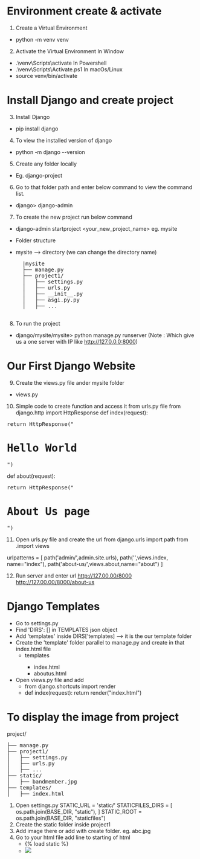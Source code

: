
# Environment create & activate
1. Create a Virtual Environment
- python -m venv venv

2. Activate the Virtual Environment
In Window
- .\venv\Scripts\activate
In Powershell
- .\venv\Scripts\Activate.ps1
In macOs/Linux 
- source venv/bin/activate

# Install Django and create project 
3. Install Django 
- pip install django

4. To view the installed version of django
- python -m django --version

5. Create any folder locally
- Eg. django-project

6. Go to that folder path and enter below command to view the command list.
- django> django-admin

7. To create the new project run below command
- django-admin startproject <your_new_project_name> eg. mysite

- Folder structure
- mysite --> directory (we can change the directory name)
	<pre>
	|mysite
	├── manage.py
	├── project1/
	│   ├── settings.py
	│   ├── urls.py
	│   ├── __init__.py
	│   ├── asgi.py.py
	│   ├── ...
	</pre>

8. To run the project 
- django/mysite/mysite> python manage.py runserver
(Note : Which give us a one server with IP like http://127.0.0.0:8000)


# Our First Django Website
9. Create the views.py file ander mysite folder
- views.py

10. Simple code to create function and access it from urls.py file
from django.http import HttpResponse
def index(request):
<pre>return HttpResponse("<h1>Hello World</h1>")</pre>

def about(request):
<pre>return HttpResponse("<h1>About Us page</h1>")</pre>

11. Open urls.py file and create the url
from django.urls import path
from .import views

urlpatterns = [
path('admin/',admin.site.urls),
path('',views.index, name="index"),
path('about-us/',views.about,name="about")
]

12. Run server and enter url 
	http://127.00.00/8000
	http://127.00.00/8000/about-us

# Django Templates
- Go to settings.py
- Find 'DIRS': [] in TEMPLATES json object
- Add 'templates' inside DIRS['templates] --> it is the our template folder
- Create the 'template' folder parallel to manage.py and create in that index.html file
  <ul>
	<li>templates</li>
	<ul>
		<li>index.html</li>
		<li>aboutus.html</li>
	</ul>
  </ul>
- Open views.py file and add 
  - from django.shortcuts import render
  - def index(request):
    return render("index.html")

# To display the image from project
project/
<pre>
├── manage.py
├── project1/
│   ├── settings.py
│   ├── urls.py
│   ├── ...
├── static/
│   ├── bandmember.jpg
├── templates/
│   ├── index.html
</pre>
1. Open settings.py
	STATIC_URL = 'static/'
	STATICFILES_DIRS = [
		os.path.join(BASE_DIR, "static"),
	]
	STATIC_ROOT = os.path.join(BASE_DIR, "staticfiles")
2. Create the static folder inside project1 <your project name>
3. Add image there or add with create folder. eg. abc.jpg
4. Go to your html file add line to starting of html 
   - {% load static %}
   - <img src="{% static 'abc.jpg' %}">
